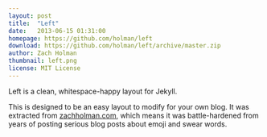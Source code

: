 ```yaml
---
layout: post
title:  "Left"
date:   2013-06-15 01:31:00
homepage: https://github.com/holman/left
download: https://github.com/holman/left/archive/master.zip
author: Zach Holman
thumbnail: left.png
license: MIT License
---
```


Left is a clean, whitespace-happy layout for Jekyll.

This is designed to be an easy layout to modify for your own blog. It was extracted from [zachholman.com](http://zachholman.com/), which means it was battle-hardened from years of posting serious blog posts about emoji and swear words.